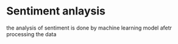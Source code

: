 # Sentiment anlaysis
the analysis of sentiment is done by machine learning model afetr processing the data

